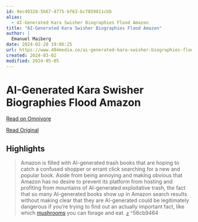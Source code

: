```yaml
---
id: 9ec49328-5b67-4775-bf63-bcf859811cbb
alias:
  - AI-Generated Kara Swisher Biographies Flood Amazon
title: "AI-Generated Kara Swisher Biographies Flood Amazon"
author: |
  Emanuel Maiberg
date: 2024-02-28 19:06:25
url: https://www.404media.co/ai-generated-kara-swisher-biographies-flood-amazon/
created: 2024-03-02
modified: 2024-05-05
---
```


# AI-Generated Kara Swisher Biographies Flood Amazon

[Read on Omnivore](https://omnivore.app/me/ai-generated-kara-swisher-biographies-flood-amazon-18df11c627c)

[Read Original](https://www.404media.co/ai-generated-kara-swisher-biographies-flood-amazon/)

## Highlights

> Amazon is filled with AI-generated trash books that are hoping to catch a confused shopper or errant click searching for a new and popular book. Aside from being annoying and making obvious that Amazon has no desire to prevent its platform from hosting and profiting from mountains of AI-generated exploitative trash, the fact that so many AI-generated books show up in Amazon search results without making clear that they are AI-generated could be legitimately dangerous if you’re trying to find out an actually important fact, like which [mushrooms](https://www.404media.co/ai-generated-mushroom-foraging-books-amazon/) you can forage and eat. [⤴️](https://omnivore.app/me/ai-generated-kara-swisher-biographies-flood-amazon-18df11c627c#56cb9464-314f-47d6-b1fb-71e54a49dbdf)  ^56cb9464

